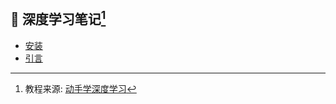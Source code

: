 ## :watermelon: 深度学习笔记[^1]

- [安装](./Week01/Day1.ipynb)
- [引言](./Week01/Day2.ipynb)

[^1]: 教程来源: [动手学深度学习](https://zh.d2l.ai/)
